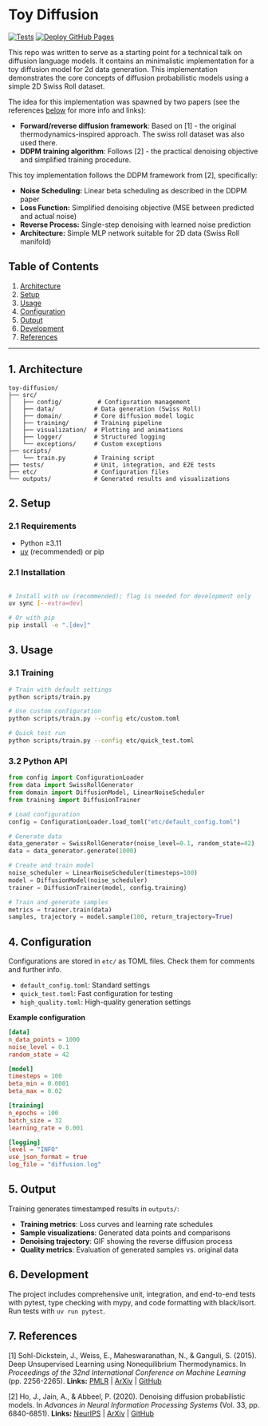 # Toy Diffusion

[![Tests](https://github.com/wolrie/toy-diffusion/actions/workflows/test.yml/badge.svg)](https://github.com/wolrie/toy-diffusion/actions/workflows/test.yml) [![Deploy GitHub Pages](https://github.com/wolrie/toy-diffusion/actions/workflows/pages.yml/badge.svg)](https://github.com/wolrie/toy-diffusion/actions/workflows/pages.yml)

This repo was written to serve as a starting point for a technical talk on diffusion language models. It contains an minimalistic implementation for a toy diffusion model for 2d data generation. This implementation demonstrates the core concepts of diffusion probabilistic models using a simple 2D Swiss Roll dataset.

The idea for this implementation was spawned by two papers (see the references [below](#7-references) for more info and links):

- **Forward/reverse diffusion framework**: Based on [1] - the original thermodynamics-inspired approach. The swiss roll dataset was also used there.
- **DDPM training algorithm**: Follows [2] - the practical denoising objective and simplified training procedure.

This toy implementation follows the DDPM framework from [2], specifically:

- **Noise Scheduling:** Linear beta scheduling as described in the DDPM paper
- **Loss Function:** Simplified denoising objective (MSE between predicted and actual noise)
- **Reverse Process:** Single-step denoising with learned noise prediction
- **Architecture:** Simple MLP network suitable for 2D data (Swiss Roll manifold)

## Table of Contents

1. [Architecture](#1-architecture)
1. [Setup](#2-setup)
1. [Usage](#3-usage)
1. [Configuration](#4-configuration)
1. [Output](#5-output)
1. [Development](#6-development)
1. [References](#7-references)

---

## 1. Architecture

```
toy-diffusion/
├── src/
│   ├── config/          # Configuration management
│   ├── data/           # Data generation (Swiss Roll)
│   ├── domain/         # Core diffusion model logic
│   ├── training/       # Training pipeline
│   ├── visualization/  # Plotting and animations
│   ├── logger/         # Structured logging
│   └── exceptions/     # Custom exceptions
├── scripts/
│   └── train.py        # Training script
├── tests/              # Unit, integration, and E2E tests
├── etc/                # Configuration files
└── outputs/            # Generated results and visualizations
```

## 2. Setup

### 2.1 Requirements

- Python ≥3.11
- [uv](https://docs.astral.sh/uv/) (recommended) or pip

### 2.1 Installation

```bash

# Install with uv (recommended); flag is needed for development only
uv sync [--extra=dev]

# Or with pip
pip install -e ".[dev]"
```

## 3. Usage

### 3.1 Training

```bash
# Train with default settings
python scripts/train.py

# Use custom configuration
python scripts/train.py --config etc/custom.toml

# Quick test run
python scripts/train.py --config etc/quick_test.toml
```

### 3.2 Python API

```python
from config import ConfigurationLoader
from data import SwissRollGenerator
from domain import DiffusionModel, LinearNoiseScheduler
from training import DiffusionTrainer

# Load configuration
config = ConfigurationLoader.load_toml("etc/default_config.toml")

# Generate data
data_generator = SwissRollGenerator(noise_level=0.1, random_state=42)
data = data_generator.generate(1000)

# Create and train model
noise_scheduler = LinearNoiseScheduler(timesteps=100)
model = DiffusionModel(noise_scheduler)
trainer = DiffusionTrainer(model, config.training)

# Train and generate samples
metrics = trainer.train(data)
samples, trajectory = model.sample(100, return_trajectory=True)
```

## 4. Configuration

Configurations are stored in `etc/` as TOML files. Check them for comments and further info.

- `default_config.toml`: Standard settings
- `quick_test.toml`: Fast configuration for testing
- `high_quality.toml`: High-quality generation settings

**Example configuration**

```toml
[data]
n_data_points = 1000
noise_level = 0.1
random_state = 42

[model]
timesteps = 100
beta_min = 0.0001
beta_max = 0.02

[training]
n_epochs = 100
batch_size = 32
learning_rate = 0.001

[logging]
level = "INFO"
use_json_format = true
log_file = "diffusion.log"
```

## 5. Output

Training generates timestamped results in `outputs/`:

- **Training metrics**: Loss curves and learning rate schedules
- **Sample visualizations**: Generated data points and comparisons
- **Denoising trajectory**: GIF showing the reverse diffusion process
- **Quality metrics**: Evaluation of generated samples vs. original data

## 6. Development

The project includes comprehensive unit, integration, and end-to-end tests with pytest, type checking with mypy, and code formatting with black/isort. Run tests with `uv run pytest`.

## 7. References

[1] Sohl-Dickstein, J., Weiss, E., Maheswaranathan, N., & Ganguli, S. (2015). Deep Unsupervised Learning using Nonequilibrium Thermodynamics. In *Proceedings of the 32nd International Conference on Machine Learning* (pp. 2256-2265).
**Links:** [PMLR](https://proceedings.mlr.press/v37/sohl-dickstein15.html) | [ArXiv](https://arxiv.org/abs/1503.03585) | [GitHub](https://github.com/Sohl-Dickstein/Diffusion-Probabilistic-Models)

[2] Ho, J., Jain, A., & Abbeel, P. (2020). Denoising diffusion probabilistic models. In *Advances in Neural Information Processing Systems* (Vol. 33, pp. 6840-6851).
**Links:** [NeurIPS](https://proceedings.neurips.cc/paper/2020/hash/4c5bcfec8584af0d967f1ab10179ca4b-Abstract.html) | [ArXiv](https://arxiv.org/abs/2006.11239) | [GitHub](https://github.com/hojonathanho/diffusion)
